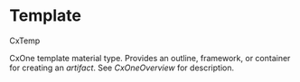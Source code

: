 # Template


CxTemp

CxOne template material type. Provides an outline, framework, or
container for creating an *artifact*. See *CxOneOverview* for
description.

